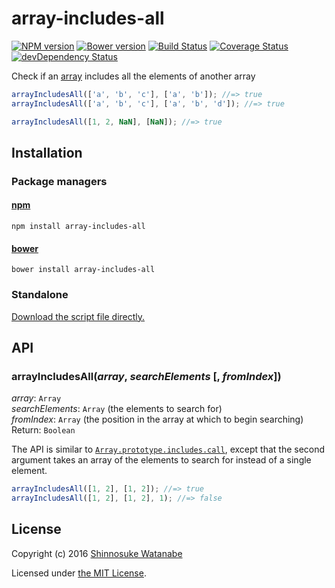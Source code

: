 # array-includes-all

[![NPM version](https://img.shields.io/npm/v/array-includes-all.svg)](https://www.npmjs.com/package/array-includes-all)
[![Bower version](https://img.shields.io/bower/v/array-includes-all.svg)](https://github.com/shinnn/array-includes-all/releases)
[![Build Status](https://travis-ci.org/shinnn/array-includes-all.svg?branch=master)](https://travis-ci.org/shinnn/array-includes-all)
[![Coverage Status](https://img.shields.io/coveralls/shinnn/array-includes-all.svg)](https://coveralls.io/r/shinnn/array-includes-all)
[![devDependency Status](https://david-dm.org/shinnn/array-includes-all/dev-status.svg)](https://david-dm.org/shinnn/array-includes-all#info=devDependencies)

Check if an [array](http://www.ecma-international.org/ecma-262/5.1/#sec-15.4) includes all the elements of another array

```javascript
arrayIncludesAll(['a', 'b', 'c'], ['a', 'b']); //=> true
arrayIncludesAll(['a', 'b', 'c'], ['a', 'b', 'd']); //=> true

arrayIncludesAll([1, 2, NaN], [NaN]); //=> true
```

## Installation

### Package managers

#### [npm](https://www.npmjs.com/)

```
npm install array-includes-all
```

#### [bower](http://bower.io/)

```
bower install array-includes-all
```

### Standalone

[Download the script file directly.](https://raw.githubusercontent.com/shinnn/array-includes-all/master/browser.js)

## API

### arrayIncludesAll(*array*, *searchElements* [, *fromIndex*])

*array*: `Array`  
*searchElements*: `Array` (the elements to search for)  
*fromIndex*: `Array` (the position in the array at which to begin searching)  
Return: `Boolean`

The API is similar to [`Array.prototype.includes.call`](https://developer.mozilla.org/docs/Web/JavaScript/Reference/Global_Objects/Array/includes), except that the second argument takes an array of the elements to search for instead of a single element. 

```javascript
arrayIncludesAll([1, 2], [1, 2]); //=> true
arrayIncludesAll([1, 2], [1, 2], 1); //=> false
```

## License

Copyright (c) 2016 [Shinnosuke Watanabe](https://github.com/shinnn)

Licensed under [the MIT License](./LICENSE).

